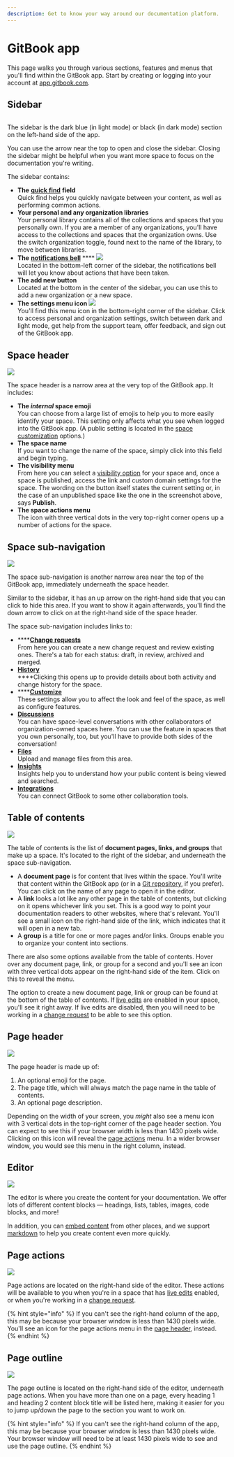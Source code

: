 ```yaml
---
description: Get to know your way around our documentation platform.
---
```


# GitBook app

This page walks you through various sections, features and menus that you'll find within the GitBook app. Start by creating or logging into your account at [app.gitbook.com](https://app.gitbook.com/).

## Sidebar

<figure><img src="../.gitbook/assets/sidebar-updated.png" alt=""><figcaption></figcaption></figure>

The sidebar is the dark blue (in light mode) or black (in dark mode) section on the left-hand side of the app.

You can use the arrow near the top to open and close the sidebar. Closing the sidebar might be helpful when you want more space to focus on the documentation you're writing.

The sidebar contains:

* **The** [**quick find**](../tour/multiple-space-search.md) **field**\
  Quick find helps you quickly navigate between your content, as well as performing common actions.
* **Your personal and any organization libraries**\
  Your personal library contains all of the collections and spaces that you personally own. If you are a member of any organizations, you'll have access to the collections and spaces that the organization owns. Use the switch organization toggle, found next to the name of the library, to move between libraries.
* **The** [**notifications bell**](../tour/notifications.md) **** ![](../.gitbook/assets/notification.png)\
  Located in the bottom-left corner of the sidebar, the notifications bell will let you know about actions that have been taken.
* **The add new button**\
  Located at the bottom in the center of the sidebar, you can use this to add a new organization or a new space.
* **The settings menu icon** ![](../.gitbook/assets/settings.png)\
  You'll find this menu icon in the bottom-right corner of the sidebar. Click to access personal and organization settings, switch between dark and light mode, get help from the support team, offer feedback, and sign out of the GitBook app.

## Space header

![](../.gitbook/assets/space-header.png)

The space header is a narrow area at the very top of the GitBook app. It includes:

* **The **_**internal**_** space emoji**\
  You can choose from a large list of emojis to help you to more easily identify your space. This setting only affects what you see when logged into the GitBook app. (A public setting is located in the [space customization](../tour/customization/space-customization.md) options.)
* **The space name**\
  If you want to change the name of the space, simply click into this field and begin typing.
* **The visibility menu**\
  From here you can select a [visibility option](publishing/space-publishing.md) for your space and, once a space is published, access the link and custom domain settings for the space. The wording on the button itself states the current setting or, in the case of an unpublished space like the one in the screenshot above, says **Publish**.
* **The space actions menu**\
  The icon with three vertical dots in the very top-right corner opens up a number of actions for the space.

## Space sub-navigation

![](../.gitbook/assets/space-sub-navigation.png)

The space sub-navigation is another narrow area near the top of the GitBook app, immediately underneath the space header.

Similar to the sidebar, it has an up arrow on the right-hand side that you can click to hide this area. If you want to show it again afterwards, you'll find the down arrow to click on at the right-hand side of the space header.

The space sub-navigation includes links to:

* ****[**Change requests**](collaboration/change-requests.md)\
  From here you can create a new change request and review existing ones. There's a tab for each status: draft, in review, archived and merged.
* ****[**History**](../tour/activity-history.md)****\
  ****Clicking this opens up to provide details about both activity and change history for the space.
* ****[**Customize**](../tour/customization/space-customization.md)\
  These settings allow you to affect the look and feel of the space, as well as configure features.
* [**Discussions**](collaboration/comments-discussion.md)\
  You can have space-level conversations with other collaborators of organization-owned spaces here. You can use the feature in spaces that you own personally, too, but you'll have to provide both sides of the conversation!
* [**Files**](broken-reference)\
  Upload and manage files from this area.
* [**Insights**](../tour/insights.md)\
  Insights help you to understand how your public content is being viewed and searched.
* [**Integrations**](../advanced-guides/integrations-platform/apps-and-integrations-platform.md)\
  You can connect GitBook to some other collaboration tools.

## Table of contents

![](../.gitbook/assets/table-of-contents.png)

The table of contents is the list of **document pages, links, and groups** that make up a space. It's located to the right of the sidebar, and underneath the space sub-navigation.

* A **document page** is for content that lives within the space. You'll write that content within the GitBook app (or in a [Git repository](git-sync/), if you prefer). You can click on the name of any page to open it in the editor.
* A **link** looks a lot like any other page in the table of contents, but clicking on it opens whichever link you set. This is a good way to point your documentation readers to other websites, where that's relevant. You'll see a small icon on the right-hand side of the link, which indicates that it will open in a new tab.
* A **group** is a title for one or more pages and/or links. Groups enable you to organize your content into sections.

There are also some options available from the table of contents. Hover over any document page, link, or group for a second and you'll see an icon with three vertical dots appear on the right-hand side of the item. Click on this to reveal the menu.

The option to create a new document page, link or group can be found at the bottom of the table of contents. If [live edits](collaboration/live-edits.md) are enabled in your space, you'll see it right away. If live edits are disabled, then you will need to be working in a [change request](collaboration/change-requests.md) to be able to see this option.

## Page header

![](../.gitbook/assets/page-header.png)

The page header is made up of:

1. An optional emoji for the page.
2. The page title, which will always match the page name in the table of contents.
3. An optional page description.

Depending on the width of your screen, you _might_ also see a menu icon with 3 vertical dots in the top-right corner of the page header section. You can expect to see this if your browser width is less than 1430 pixels wide. Clicking on this icon will reveal the [page actions](gitbook-app.md#page-actions) menu. In a wider browser window, you would see this menu in the right column, instead.

## Editor

![](../.gitbook/assets/editor.png)

The editor is where you create the content for your documentation. We offer lots of different content blocks — headings, lists, tables, images, code blocks, and more!

In addition, you can [embed content](../tour/editor/blocks/embed-a-url....md) from other places, and we support [markdown](../tour/editor/markdown.md) to help you create content even more quickly.

## Page actions

![](../.gitbook/assets/page-actions.png)

Page actions are located on the right-hand side of the editor. These actions will be available to you when you're in a space that has [live edits](collaboration/live-edits.md) enabled, or when you're working in a [change request](collaboration/change-requests.md).

{% hint style="info" %}
If you can't see the right-hand column of the app, this may be because your browser window is less than 1430 pixels wide. You'll see an icon for the page actions menu in the [page header](gitbook-app.md#page-header), instead.
{% endhint %}

## Page outline

![](../.gitbook/assets/page-outline.png)

The page outline is located on the right-hand side of the editor, underneath page actions. When you have more than one on a page, every heading 1 and heading 2 content block title will be listed here, making it easier for you to jump up/down the page to the section you want to work on.

{% hint style="info" %}
If you can't see the right-hand column of the app, this may be because your browser window is less than 1430 pixels wide. Your browser window will need to be at least 1430 pixels wide to see and use the page outline.
{% endhint %}
